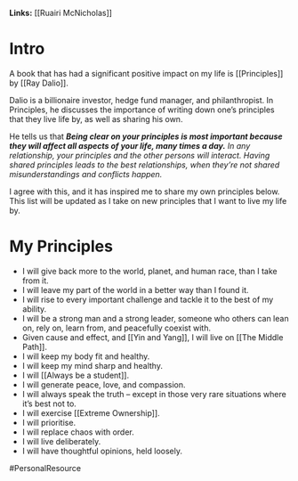 **Links:** [[Ruairi McNicholas]]

# Intro

A book that has had a significant positive impact on my life is [[Principles]] by [[Ray Dalio]].

Dalio is a billionaire investor, hedge fund manager, and philanthropist. In Principles, he discusses the importance of writing down one’s principles that they live life by, as well as sharing his own.

He tells us that
***Being clear on your principles is most important because they will affect all aspects of your life, many times a day.** In any relationship, your principles and the other persons will interact. Having shared principles leads to the best relationships, when they’re not shared misunderstandings and conflicts happen.*

I agree with this, and it has inspired me to share my own principles below. This list will be updated as I take on new principles that I want to live my life by.

 
# My Principles
- I will give back more to the world, planet, and human race, than I take from it.
- I will leave my part of the world in a better way than I found it.
- I will rise to every important challenge and tackle it to the best of my ability.
- I will be a strong man and a strong leader, someone who others can lean on, rely on, learn from, and peacefully coexist with.
- Given cause and effect, and [[Yin and Yang]], I will live on [[The Middle Path]].
- I will keep my body fit and healthy.
- I will keep my mind sharp and healthy.
- I will [[Always be a student]].
- I will generate peace, love, and compassion.
- I will always speak the truth – except in those very rare situations where it’s best not to.
- I will exercise [[Extreme Ownership]].
- I will prioritise.
- I will replace chaos with order.
- I will live deliberately.
- I will have thoughtful opinions, held loosely.


#PersonalResource 